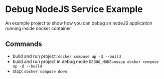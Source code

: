 # Debug NodeJS Service Example
An example project to show how you can debug an nodeJS application running inside docker container

## Commands
- build and run project: `docker compose up -d --build`
- build and run project in debug mode `DEBUG_MODE=myapp docker compose up -d --build`
- stop: `docker compose down`